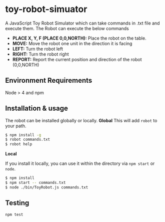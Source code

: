 # toy-robot-simuator

A JavaScript Toy Robot Simulator which can take commands in .txt file and execute them. The Robot can execute the below commands

- **PLACE X, Y, F (PLACE 0,0,NORTH):** Place the robot on the table.
- **MOVE:** Move the robot one unit in the direction it is facing
- **LEFT:** Turn the robot left
- **RIGHT:** Turn the robot right
- **REPORT:** Report the current position and direction of the robot (0,0,NORTH)

## Environment Requirements
Node > 4 and npm

## Installation  & usage

The robot can be installed globally or locally. 
**Global**
This will add ```robot``` to your path.  
```sh
$ npm install -g
$ robot commands.txt
$ robot help
```
**Local**

If you install it locally, you can use it within the directory via ```npm start``` or ```node```.
```sh
$ npm install
$ npm start -- commands.txt
$ node ./bin/ToyRobot.js commands.txt
```

## Testing
```sh
npm test
```
